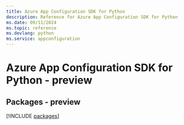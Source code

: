 ```yaml
---
title: Azure App Configuration SDK for Python
description: Reference for Azure App Configuration SDK for Python
ms.date: 09/11/2024
ms.topic: reference
ms.devlang: python
ms.service: appconfiguration
---
```

# Azure App Configuration SDK for Python - preview
## Packages - preview
[!INCLUDE [packages](app-configuration-index.md)]